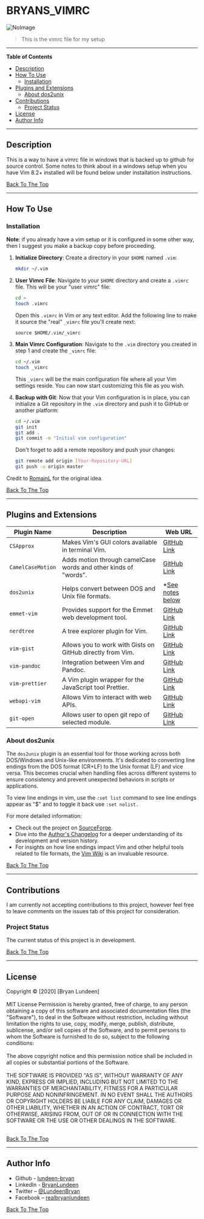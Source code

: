 # BRYANS_VIMRC

![NoImage]([placeholder])
> This is the vimrc file for my setup

---

**Table of Contents**

<!-- TOC -->

- [Description](#description)
- [How To Use](#how-to-use)
  - [Installation](#installation)
- [Plugins and Extensions](#plugins-and-extensions)
  - [About dos2unix](#about-dos2unix)
- [Contributions](#contributions)
  - [Project Status](#project-status)
- [License](#license)
- [Author Info](#author-info)

<!-- /TOC -->

---

## Description

This is a way to have a vimrc file in windows that is backed up to github for source control. Some notes to think about in a windows setup when you have Vim 8.2+ installed will be found below under installation instructions.


[Back To The Top](#bryans_vimrc)

---

## How To Use

### Installation

**Note**: if you already have a vim setup or it is configured in some other way, then I suggest you make a backup copy before proceeding.

1. **Initialize Directory**: Create a directory in your `$HOME` named `.vim`:

    ```bash
    mkdir ~/.vim
    ```

2. **User Vimrc File**: Navigate to your `$HOME` directory and create a `.vimrc` file. This will be your "user vimrc" file:

    ```bash
    cd ~
    touch .vimrc
    ```

    Open this `.vimrc` in Vim or any text editor. Add the following line to make it source the "real" `_vimrc` file you'll create next:

    ```vim
    source $HOME/.vim/_vimrc
    ```

3. **Main Vimrc Configuration**: Navigate to the `.vim` directory you created in step 1 and create the `_vimrc` file:

    ```bash
    cd ~/.vim
    touch _vimrc
    ```

    This `_vimrc` will be the main configuration file where all your Vim settings reside. You can now start customizing this file as you wish.

4. **Backup with Git**: Now that your Vim configuration is in place, you can initialize a Git repository in the `.vim` directory and push it to GitHub or another platform:

    ```bash
    cd ~/.vim
    git init
    git add .
    git commit -m "Initial vim configuration"
    ```

    Don't forget to add a remote repository and push your changes:

    ```bash
    git remote add origin [Your-Repository-URL]
    git push -u origin master
    ```

Credit to [RomainL](https://github.com/romainl/idiomatic-vimrc) for the original idea.

[Back To The Top](#bryans_vimrc)

---

## Plugins and Extensions

| Plugin Name       | Description                                                              | Web URL                                  |
|-------------------|--------------------------------------------------------------------------|------------------------------------------|
| `CSApprox`        | Makes Vim's GUI colors available in terminal Vim.                        | [GitHub Link](https://github.com/godlygeek/csapprox)   |
| `CamelCaseMotion` | Adds motion through camelCase words and other kinds of "words".          | [GitHub Link](https://github.com/bkad/CamelCaseMotion) |
| `dos2unix`        | Helps convert between DOS and Unix file formats.                         | *[See notes below](#about-dos2unix)  |
| `emmet-vim`       | Provides support for the Emmet web development tool.                     | [GitHub Link](https://github.com/mattn/emmet-vim)       |
| `nerdtree`        | A tree explorer plugin for Vim.                                          | [GitHub Link](https://github.com/preservim/nerdtree)    |
| `vim-gist`        | Allows you to work with Gists on GitHub directly from Vim.               | [GitHub Link](https://github.com/mattn/vim-gist)        |
| `vim-pandoc`      | Integration between Vim and Pandoc.                                      | [GitHub Link](https://github.com/vim-pandoc/vim-pandoc) |
| `vim-prettier`    | A Vim plugin wrapper for the JavaScript tool Prettier.                   | [GitHub Link](https://github.com/prettier/vim-prettier) |
| `webapi-vim`      | Allows Vim to interact with web APIs.                                    | [GitHub Link](https://github.com/mattn/webapi-vim)      |
| `git-open  `      | Allows user to open git repo of selected module.                         | [GitHub Link](https://github.com/lundeen-bryan/git-open)|

### About dos2unix

The `dos2unix` plugin is an essential tool for those working across both DOS/Windows and Unix-like environments. It's dedicated to converting line endings from the DOS format (CR+LF) to the Unix format (LF) and vice versa. This becomes crucial when handling files across different systems to ensure consistency and prevent unexpected behaviors in scripts or applications.

To view line endings in vim, use the `:set list` command to see line endings appear as "$" and to toggle it back use `:set nolist.`

For more detailed information:

- Check out the project on [SourceForge](https://sourceforge.net/projects/dos2unix/).
- Dive into the [Author's Changelog](https://dos2unix.sourceforge.io/) for a deeper understanding of its development and version history.
- For insights on how line endings impact Vim and other helpful tools related to file formats, the [Vim Wiki](https://vim.fandom.com/wiki/File_format#Tools) is an invaluable resource.


[Back To The Top](#bryans_vimrc)

---

## Contributions

I am currently not accepting contributions to this project, however feel free to leave comments on the issues tab of this project for consideration.

### Project Status

The current status of this project is in development.

[Back To The Top](#bryans_vimrc)

---

## License

<mitlicense>
Copyright &copy; [2020] [Bryan Lundeen]
<br/><br/>
MIT License
Permission is hereby granted, free of charge, to any person obtaining a copy of this software and associated documentation files (the "Software"), to deal in the Software without restriction, including without limitation the rights to use, copy, modify, merge, publish, distribute, sublicense, and/or sell copies of the Software, and to permit persons to whom the Software is furnished to do so, subject to the following conditions:
<br/><br/>
The above copyright notice and this permission notice shall be included in all copies or substantial portions of the Software.
<br/><br/>
THE SOFTWARE IS PROVIDED "AS IS", WITHOUT WARRANTY OF ANY KIND, EXPRESS OR IMPLIED, INCLUDING BUT NOT LIMITED TO THE WARRANTIES OF MERCHANTABILITY, FITNESS FOR A PARTICULAR PURPOSE AND NONINFRINGEMENT. IN NO EVENT SHALL THE AUTHORS OR COPYRIGHT HOLDERS BE LIABLE FOR ANY CLAIM, DAMAGES OR OTHER LIABILITY, WHETHER IN AN ACTION OF CONTRACT, TORT OR OTHERWISE, ARISING FROM, OUT OF OR IN CONNECTION WITH THE SOFTWARE OR THE USE OR OTHER DEALINGS IN THE SOFTWARE.
<br/><br/>
<mitlicense>


[Back To The Top](#bryans_vimrc)

---

## Author Info

- Github - [lundeen-bryan](https://github.com/lundeen-bryan)
- LinkedIn - [BryanLundeen](https://www.linkedin.com/in/bryanlundeen/)
- Twitter – [@LundeenBryan](https://twitter.com/LundeenBryan)
- Facebook – [realbryanlundeen](https://www.facebook.com/realbryanlundeen)

[Back To The Top](#bryans_vimrc)

